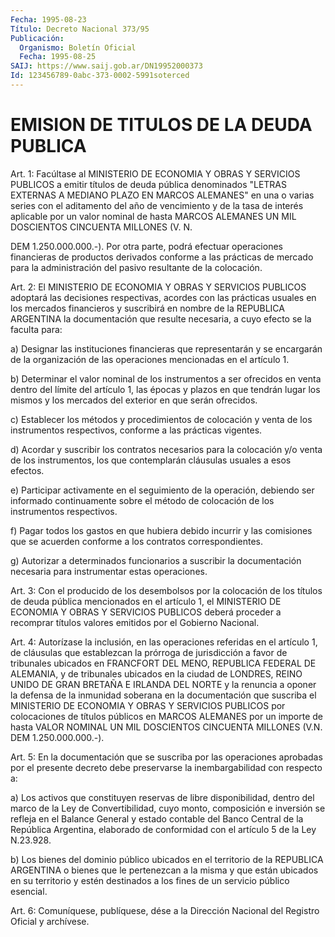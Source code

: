 ```yaml
---
Fecha: 1995-08-23
Título: Decreto Nacional 373/95
Publicación:
  Organismo: Boletín Oficial
  Fecha: 1995-08-25
SAIJ: https://www.saij.gob.ar/DN19952000373
Id: 123456789-0abc-373-0002-5991soterced
---
```

# EMISION DE TITULOS DE LA DEUDA PUBLICA

<a id="1"></a>
Art. 1:  Facúltase  al  MINISTERIO DE  ECONOMIA  Y  OBRAS  Y SERVICIOS PUBLICOS a emitir títulos  de  deuda  pública denominados "LETRAS  EXTERNAS A  MEDIANO PLAZO EN MARCOS ALEMANES"  en  una  o varias series con el aditamento del año de vencimiento y de la tasa de interés aplicable por  un valor nominal de hasta MARCOS ALEMANES UN MIL DOSCIENTOS CINCUENTA  MILLONES (V. N.

DEM 1.250.000.000.-). Por otra parte, podrá efectuar operaciones financieras de productos derivados conforme a las prácticas de mercado para la administración  del  pasivo resultante  de  la colocación.

<a id="2"></a>
Art.  2: El MINISTERIO DE ECONOMIA Y OBRAS  Y  SERVICIOS PUBLICOS adoptará  las decisiones  respectivas,  acordes  con las prácticas usuales en los mercados financieros y suscribirá en  nombre  de la REPUBLICA ARGENTINA la documentación que resulte necesaria, a cuyo efecto se la faculta para:

a) Designar  las  instituciones  financieras que representarán y se encargarán de la organización de las  operaciones mencionadas en el artículo 1.

b) Determinar el valor nominal de los instrumentos  a ser ofrecidos en venta dentro del límite del artículo 1, las épocas y  plazos en que tendrán lugar  los mismos y los mercados del exterior en  que serán ofrecidos.

c) Establecer los métodos y procedimientos de colocación y venta de los instrumentos respectivos,  conforme  a  las  prácticas vigentes.

d) Acordar y suscribir los contratos necesarios para  la colocación y/o  venta  de los  instrumentos,  los  que contemplarán cláusulas usuales a esos efectos.

e)  Participar  activamente  en  el seguimiento  de  la operación, debiendo ser informado continuamente  sobre el método de colocación de los instrumentos respectivos.

f)  Pagar todos los gastos en que hubiera  debido  incurrir  y las comisiones que se acuerden conforme a los contratos correspondientes.

g) Autorizar a determinados funcionarios a suscribir la documentación    necesaria  para  instrumentar  estas operaciones.

<a id="3"></a>
Art. 3: Con el producido de  los  desembolsos por la colocación de los  títulos de deuda pública mencionados  en  el  artículo 1,  el MINISTERIO DE ECONOMIA Y OBRAS Y SERVICIOS PUBLICOS deberá proceder a recomprar títulos  valores emitidos  por  el Gobierno Nacional.

<a id="4"></a>
Art. 4: Autorízase la inclusión, en las operaciones  referidas en el  artículo  1, de  cláusulas  que  establezcan  la  prórroga de jurisdicción  a favor de tribunales ubicados en FRANCFORT DEL MENO, REPUBLICA FEDERAL  DE  ALEMANIA, y  de  tribunales ubicados en la ciudad de LONDRES, REINO UNIDO DE GRAN BRETAÑA E IRLANDA  DEL NORTE y  la renuncia a oponer la defensa de la inmunidad soberana  en la documentación que  suscriba  el  MINISTERIO  DE ECONOMIA Y OBRAS Y SERVICIOS PUBLICOS por colocaciones de títulos  públicos  en MARCOS ALEMANES por  un importe de hasta VALOR NOMINAL UN MIL DOSCIENTOS CINCUENTA MILLONES (V.N. DEM 1.250.000.000.-).

<a id="5"></a>
Art. 5: En la documentación  que  se  suscriba por las operaciones aprobadas por el presente decreto debe preservarse la inembargabilidad con respecto a:

a) Los activos que constituyen reservas  de  libre disponibilidad, dentro  del marco  de  la  Ley  de Convertibilidad,  cuyo  monto, composición  e  inversión se refleja en el Balance General y estado contable del Banco Central de la República Argentina, elaborado de conformidad con el artículo 5 de la Ley N.23.928.

b) Los bienes del dominio  público  ubicados en el territorio de la REPUBLICA ARGENTINA o bienes que le pertenezcan  a  la  misma y que están ubicados en su territorio y estén destinados a los  fines  de un servicio público esencial.

<a id="6"></a>
Art. 6: Comuníquese, publíquese,  dése a la Dirección Nacional del Registro Oficial y archívese.